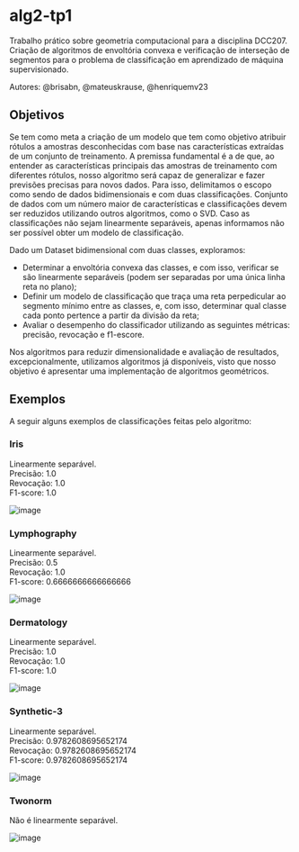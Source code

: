 # alg2-tp1

Trabalho prático sobre geometria computacional para a disciplina DCC207. Criação de algoritmos de envoltória convexa e verificação de interseção de segmentos para o problema de classificação em aprendizado de máquina supervisionado.

Autores: @brisabn, @mateuskrause, @henriquemv23

## Objetivos

Se tem como meta a criação de um modelo que tem como objetivo atribuir rótulos a amostras desconhecidas com base nas características extraídas de um conjunto de treinamento. A premissa fundamental é a de que, ao entender as características principais das amostras de treinamento com diferentes rótulos, nosso algoritmo será capaz de generalizar e fazer previsões precisas para novos dados.
Para isso, delimitamos o escopo como sendo de dados bidimensionais e com duas classificações. Conjunto de dados com um número maior de características e classificações devem ser reduzidos utilizando outros algoritmos, como o SVD. Caso as classificações não sejam linearmente separáveis, apenas informamos não ser possível obter um modelo de classificação. 

Dado um Dataset bidimensional com duas classes, exploramos:
 - Determinar a envoltória convexa das classes, e com isso, verificar se são linearmente separáveis (podem ser separadas por uma única linha reta no plano);
 - Definir um modelo de classificação que traça uma reta perpedicular ao segmento mínimo entre as classes, e, com isso, determinar qual classe cada ponto pertence a partir da divisão da reta;
 - Avaliar o desempenho do classificador utilizando as seguintes métricas: precisão, revocação e f1-escore.

Nos algoritmos para reduzir dimensionalidade e avaliação de resultados, excepcionalmente, utilizamos algoritmos já disponíveis, visto que nosso objetivo é apresentar uma implementação de algoritmos geométricos.

## Exemplos

A seguir alguns exemplos de classificações feitas pelo algoritmo:

### Iris

Linearmente separável.  
Precisão: 1.0  
Revocação: 1.0  
F1-score: 1.0  

![image](https://github.com/mateuskrause/alg2-tp1/assets/47651648/6abbd92b-8aa8-42ff-83ce-74823291df36)


### Lymphography

Linearmente separável.  
Precisão: 0.5  
Revocação: 1.0  
F1-score: 0.6666666666666666  

![image](https://github.com/mateuskrause/alg2-tp1/assets/47651648/1d2b2208-f6dc-4290-a1f0-cc966eb465b8)

### Dermatology

Linearmente separável.  
Precisão: 1.0  
Revocação: 1.0  
F1-score: 1.0  

![image](https://github.com/mateuskrause/alg2-tp1/assets/47651648/ff0d1203-f106-4017-a6db-04a75da62655)


### Synthetic-3

Linearmente separável.  
Precisão: 0.9782608695652174  
Revocação: 0.9782608695652174  
F1-score: 0.9782608695652174  

![image](https://github.com/mateuskrause/alg2-tp1/assets/47651648/74f839df-e16a-4604-9d8d-de852ddafbbc)


### Twonorm

Não é linearmente separável.

![image](https://github.com/mateuskrause/alg2-tp1/assets/47651648/05c7b09f-4b0d-4599-b221-4156798b0dd9)


